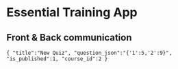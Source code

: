 # Essential Training App

## Front & Back communication

`
{
	"title":"New Quiz",
	"question_json":"{'1':5,'2':9}",
	"is_published":1,
	"course_id":2
}
`
